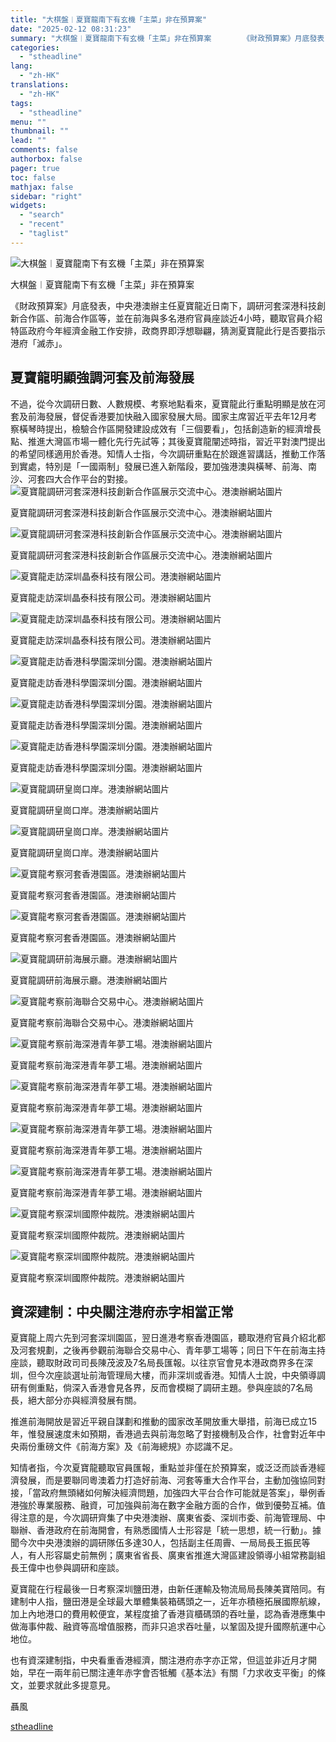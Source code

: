 ```yaml
---
title: "大棋盤︱夏寶龍南下有玄機「主菜」非在預算案"
date: "2025-02-12 08:31:23"
summary: "大棋盤︱夏寶龍南下有玄機「主菜」非在預算案       《財政預算案》月底發表，中央港澳辦主..."
categories:
  - "stheadline"
lang:
  - "zh-HK"
translations:
  - "zh-HK"
tags:
  - "stheadline"
menu: ""
thumbnail: ""
lead: ""
comments: false
authorbox: false
pager: true
toc: false
mathjax: false
sidebar: "right"
widgets:
  - "search"
  - "recent"
  - "taglist"
---
```


![大棋盤︱夏寶龍南下有玄機「主菜」非在預算案](https://image.stheadline.com/f/680p0/0x0/100/none/c0ccfc6c01c3ac96b7619dda582c6647/stheadline/inewsmedia/20250212/_2025021208264651459.jpg)

大棋盤︱夏寶龍南下有玄機「主菜」非在預算案




《財政預算案》月底發表，中央港澳辦主任夏寶龍近日南下，調研河套深港科技創新合作區、前海合作區等，並在前海與多名港府官員座談近4小時，聽取官員介紹特區政府今年經濟金融工作安排，政商界即浮想聯翩，猜測夏寶龍此行是否要指示港府「滅赤」。

夏寶龍明顯強調河套及前海發展
--------------

不過，從今次調研日數、人數規模、考察地點看來，夏寶龍此行重點明顯是放在河套及前海發展，督促香港要加快融入國家發展大局。國家主席習近平去年12月考察橫琴時提出，檢驗合作區開發建設成效有「三個要看」，包括創造新的經濟增長點、推進大灣區市場一體化先行先試等；其後夏寶龍闡述時指，習近平對澳門提出的希望同樣適用於香港。知情人士指，今次調研重點在於跟進習講話，推動工作落到實處，特別是「一國兩制」發展已進入新階段，要加強港澳與橫琴、前海、南沙、河套四大合作平台的對接。
 ![夏寶龍調研河套深港科技創新合作區展示交流中心。港澳辦網站圖片](https://image.hkhl.hk/f/1024p0/0x0/100/none/8464e4f9f90b252de3ecd26fabb6e565/2025-02/W020250210727021459033.jpg)


夏寶龍調研河套深港科技創新合作區展示交流中心。港澳辦網站圖片



 ![夏寶龍調研河套深港科技創新合作區展示交流中心。港澳辦網站圖片](https://image.hkhl.hk/f/1024p0/0x0/100/none/5539e5ff52e96a98cd927fcc1a6aa676/2025-02/W020250210727022602592.jpg)


夏寶龍調研河套深港科技創新合作區展示交流中心。港澳辦網站圖片



 ![夏寶龍走訪深圳晶泰科技有限公司。港澳辦網站圖片](https://image.hkhl.hk/f/1024p0/0x0/100/none/264d74a067e421ca1e82b1830fd2b72b/2025-02/W020250210727023392066.jpg)


夏寶龍走訪深圳晶泰科技有限公司。港澳辦網站圖片



 ![夏寶龍走訪深圳晶泰科技有限公司。港澳辦網站圖片](https://image.hkhl.hk/f/1024p0/0x0/100/none/28b46bd5f3917f16c385fed19807de94/2025-02/W020250210727024066467.jpg)


夏寶龍走訪深圳晶泰科技有限公司。港澳辦網站圖片



 ![夏寶龍走訪香港科學園深圳分園。港澳辦網站圖片](https://image.hkhl.hk/f/1024p0/0x0/100/none/f39fcddd93d233ce2c74eccb5bbeac06/2025-02/W020250210727025403802.jpg)


夏寶龍走訪香港科學園深圳分園。港澳辦網站圖片



 ![夏寶龍走訪香港科學園深圳分園。港澳辦網站圖片](https://image.hkhl.hk/f/1024p0/0x0/100/none/cec37ea6b1b804f5e6f4e925719b4e5d/2025-02/W020250210727026506673.jpg)


夏寶龍走訪香港科學園深圳分園。港澳辦網站圖片



 ![夏寶龍走訪香港科學園深圳分園。港澳辦網站圖片](https://image.hkhl.hk/f/1024p0/0x0/100/none/9117e9dc0d529183e52ee5a877f4da18/2025-02/W020250210727027052804.jpg)


夏寶龍走訪香港科學園深圳分園。港澳辦網站圖片



 ![夏寶龍調研皇崗口岸。港澳辦網站圖片](https://image.hkhl.hk/f/1024p0/0x0/100/none/adcbcb61176cd7e490df759b29087be5/2025-02/W020250210727027728652.jpg)


夏寶龍調研皇崗口岸。港澳辦網站圖片



 ![夏寶龍調研皇崗口岸。港澳辦網站圖片](https://image.hkhl.hk/f/1024p0/0x0/100/none/2693e17f98048d4070e20e8d61dfa6ca/2025-02/W020250210727028554298.jpg)


夏寶龍調研皇崗口岸。港澳辦網站圖片



 ![夏寶龍考察河套香港園區。港澳辦網站圖片](https://image.hkhl.hk/f/1024p0/0x0/100/none/1016fc8260a4fdaefd475c80a2dc2b7e/2025-02/W020250210727029237802.jpg)


夏寶龍考察河套香港園區。港澳辦網站圖片



 ![夏寶龍考察河套香港園區。港澳辦網站圖片](https://image.hkhl.hk/f/1024p0/0x0/100/none/4f58aae2f21c25dcf504dc1c601b9095/2025-02/W020250210727029996613.jpg)


夏寶龍考察河套香港園區。港澳辦網站圖片



 ![夏寶龍調研前海展示廳。港澳辦網站圖片](https://image.hkhl.hk/f/1024p0/0x0/100/none/5047b822bae115a0daeb1fc4c803d567/2025-02/W020250210727030675713.jpg)


夏寶龍調研前海展示廳。港澳辦網站圖片



 ![夏寶龍考察前海聯合交易中心。港澳辦網站圖片](https://image.hkhl.hk/f/1024p0/0x0/100/none/715edb8c0e5a1ff1759c42a7b583c443/2025-02/W020250210727031315542.jpg)


夏寶龍考察前海聯合交易中心。港澳辦網站圖片



 ![夏寶龍考察前海深港青年夢工場。港澳辦網站圖片](https://image.hkhl.hk/f/1024p0/0x0/100/none/1a14a722fc8b4f8af8830601b4b1a374/2025-02/W020250210727032020247.jpg)


夏寶龍考察前海深港青年夢工場。港澳辦網站圖片



 ![夏寶龍考察前海深港青年夢工場。港澳辦網站圖片](https://image.hkhl.hk/f/1024p0/0x0/100/none/5c600adb4b75d37841d4e80cb83ccb4f/2025-02/W020250210727032901452.jpg)


夏寶龍考察前海深港青年夢工場。港澳辦網站圖片



 ![夏寶龍考察前海深港青年夢工場。港澳辦網站圖片](https://image.hkhl.hk/f/1024p0/0x0/100/none/9a8cc692f7cea8a5332545017b071ea3/2025-02/W020250210727033540001.jpg)


夏寶龍考察前海深港青年夢工場。港澳辦網站圖片



 ![夏寶龍考察前海深港青年夢工場。港澳辦網站圖片](https://image.hkhl.hk/f/1024p0/0x0/100/none/7242b1af3b18f762237a98a58b324c96/2025-02/W020250210727034201541.jpg)


夏寶龍考察前海深港青年夢工場。港澳辦網站圖片



 ![夏寶龍考察深圳國際仲裁院。港澳辦網站圖片](https://image.hkhl.hk/f/1024p0/0x0/100/none/5232a65c81bfdc628deae9ad300fead7/2025-02/W020250210727034995548.jpg)


夏寶龍考察深圳國際仲裁院。港澳辦網站圖片



 ![夏寶龍考察深圳國際仲裁院。港澳辦網站圖片](https://image.hkhl.hk/f/1024p0/0x0/100/none/dc11bea58484ac5cb9ee52716a05091b/2025-02/W020250210727035610289.jpg)


夏寶龍考察深圳國際仲裁院。港澳辦網站圖片




資深建制：中央關注港府赤字相當正常
-----------------

夏寶龍上周六先到河套深圳園區，翌日進港考察香港園區，聽取港府官員介紹北都及河套規劃，之後再參觀前海聯合交易中心、青年夢工場等；同日下午在前海主持座談，聽取財政司司長陳茂波及7名局長匯報。以往京官會見本港政商界多在深圳，但今次座談選址前海管理局大樓，而非深圳或香港。知情人士說，中央領導調研有側重點，倘深入香港會見各界，反而會模糊了調研主題。參與座談的7名局長，絕大部分亦與經濟發展有關。

推進前海開放是習近平親自謀劃和推動的國家改革開放重大舉措，前海已成立15年，惟發展速度未如預期，香港過去與前海忽略了對接機制及合作，社會對近年中央兩份重磅文件《前海方案》及《前海總規》亦認識不足。

知情者指，今次夏寶龍聽取官員匯報，重點並非僅在於預算案，或泛泛而談香港經濟發展，而是要聯同粵澳着力打造好前海、河套等重大合作平台，主動加強協同對接，「當政府無頭緒如何解決經濟問題，加強四大平台合作可能就是答案」，舉例香港強於專業服務、融資，可加強與前海在數字金融方面的合作，做到優勢互補。值得注意的是，今次調研齊集了中央港澳辦、廣東省委、深圳市委、前海管理局、中聯辦、香港政府在前海開會，有熟悉國情人士形容是「統一思想，統一行動」。據聞今次中央港澳辦的調研隊伍多達30人，包括副主任周霽、一局局長王振民等人，有人形容屬史前無例；廣東省省長、廣東省推進大灣區建設領導小組常務副組長王偉中也參與調研和座談。

夏寶龍在行程最後一日考察深圳鹽田港，由新任運輸及物流局局長陳美寶陪同。有建制中人指，鹽田港是全球最大單體集裝箱碼頭之一，近年亦積極拓展國際航線，加上內地港口的費用較便宜，某程度搶了香港貨櫃碼頭的吞吐量，認為香港應集中做海事仲裁、融資等高增值服務，而非只追求吞吐量，以鞏固及提升國際航運中心地位。

也有資深建制指，中央看重香港經濟，關注港府赤字亦正常，但這並非近月才開始，早在一兩年前已關注連年赤字會否牴觸《基本法》有關「力求收支平衡」的條文，並要求就此多提意見。

聶風

[stheadline](https://std.stheadline.com/realtime/article/2052241/即時-港聞-大棋盤︱夏寶龍南下有玄機-主菜-非在預算案)
